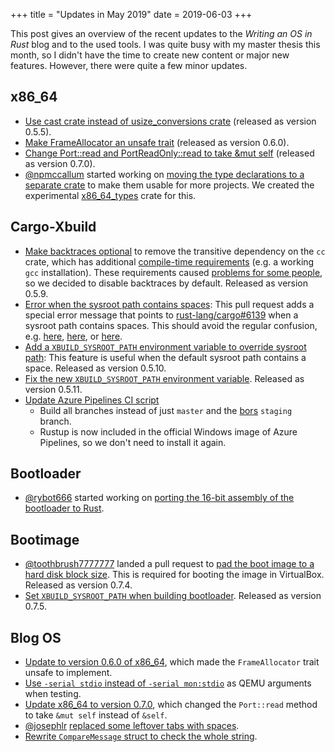 +++
title = "Updates in May 2019"
date = 2019-06-03
+++

This post gives an overview of the recent updates to the _Writing an OS in Rust_ blog and to the used tools. I was quite busy with my master thesis this month, so I didn't have the time to create new content or major new features. However, there were quite a few minor updates.

## x86_64

- [Use cast crate instead of usize_conversions crate](https://github.com/rust-osdev/x86_64/pull/70) (released as version 0.5.5).
- [Make FrameAllocator an unsafe trait](https://github.com/rust-osdev/x86_64/pull/71) (released as version 0.6.0).
- [Change Port::read and PortReadOnly::read to take &mut self](https://github.com/rust-osdev/x86_64/pull/76) (released as version 0.7.0).
- [@npmccallum](https://github.com/npmccallum) started working on [moving the type declarations to a separate crate](https://github.com/rust-osdev/x86_64/issues/72) to make them usable for more projects. We created the experimental [x86_64_types](https://github.com/rust-osdev/x86_64_types/) crate for this.

## Cargo-Xbuild

- [Make backtraces optional](https://github.com/rust-osdev/cargo-xbuild/commit/bd73f5a1b975f1938abd5b4c17a048d2018741b7) to remove the transitive dependency on the `cc` crate, which has additional [compile-time requirements](https://github.com/alexcrichton/cc-rs#compile-time-requirements) (e.g. a working `gcc` installation). These requirements caused [problems for some people](https://github.com/phil-opp/blog_os/issues/612), so we decided to disable backtraces by default. Released as version 0.5.9.
- [Error when the sysroot path contains spaces](https://github.com/rust-osdev/cargo-xbuild/pull/32): This pull request adds a special error message that points to [rust-lang/cargo#6139](https://github.com/rust-lang/cargo/issues/6139) when a sysroot path contains spaces. This should avoid the regular confusion, e.g. [here](https://github.com/phil-opp/blog_os/issues/464#issuecomment-427793367), [here](https://github.com/phil-opp/blog_os/issues/403#issuecomment-483046786), or [here](https://github.com/phil-opp/blog_os/issues/403#issuecomment-487313363).
- [Add a `XBUILD_SYSROOT_PATH` environment variable to override sysroot path](https://github.com/rust-osdev/cargo-xbuild/pull/33): This feature is useful when the default sysroot path contains a space. Released as version 0.5.10.
- [Fix the new `XBUILD_SYSROOT_PATH` environment variable](https://github.com/rust-osdev/cargo-xbuild/pull/34). Released as version 0.5.11.
- [Update Azure Pipelines CI script](https://github.com/rust-osdev/bootimage/pull/40)
  - Build all branches instead of just `master` and the [bors](https://bors.tech/) `staging` branch.
  - Rustup is now included in the official Windows image of Azure Pipelines, so we don't need to install it again.

## Bootloader

- [@rybot666](https://github.com/rybot666) started working on [porting the 16-bit assembly of the bootloader to Rust](https://github.com/rust-osdev/bootloader/issues/24).

## Bootimage

- [@toothbrush7777777](https://github.com/toothbrush7777777) landed a pull request to [pad the boot image to a hard disk block size](https://github.com/rust-osdev/bootimage/pull/39). This is required for booting the image in VirtualBox. Released as version 0.7.4.
- [Set `XBUILD_SYSROOT_PATH` when building bootloader](https://github.com/rust-osdev/bootimage/pull/41). Released as version 0.7.5.

## Blog OS

- [Update to version 0.6.0 of x86_64](https://github.com/phil-opp/blog_os/pull/600), which made the `FrameAllocator` trait unsafe to implement.
- [Use `-serial stdio` instead of `-serial mon:stdio`](https://github.com/phil-opp/blog_os/pull/604) as QEMU arguments when testing.
- [Update x86_64 to version 0.7.0](https://github.com/phil-opp/blog_os/pull/606), which changed the `Port::read` method to take `&mut self` instead of `&self`.
- [@josephlr](https://github.com/josephlr) [replaced some leftover tabs with spaces](https://github.com/phil-opp/blog_os/pull/609).
- [Rewrite `CompareMessage` struct to check the whole string](https://github.com/phil-opp/blog_os/pull/611).